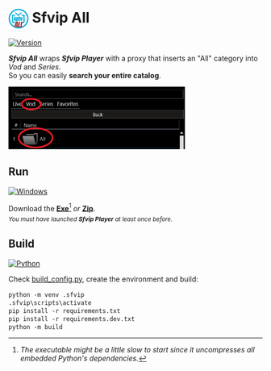 # <img src="ressources/Sfvip%20All.png" width="40" align="center"> Sfvip All
[![Version](https://img.shields.io/badge/Version-1.1.2-informational)](https://github.com/sebdelsol/sfvip-all/raw/master/build/1.1.2/Sfvip%20All.exe)

***Sfvip All*** wraps ***Sfvip Player*** with a proxy that inserts an "All" category into _Vod_ and _Series_.  
So you can easily **search your entire catalog**.

<img src="ressources/all.PNG" width="350">

## Run
[![Windows](https://img.shields.io/badge/Windows-x64-white)](https://www.microsoft.com/windows/)

Download the [**Exe**](https://github.com/sebdelsol/sfvip-all/raw/master/build/1.1.2/Sfvip%20All.exe)[^1]
_or_ [**Zip**](https://github.com/sebdelsol/sfvip-all/raw/master/build/1.1.2/Sfvip%20All.zip).  
<sub>_You must have launched **Sfvip Player** at least once before._</sub>
## Build
[![Python](https://img.shields.io/badge/Python-3.11-fbdf79)](https://www.python.org/downloads/release/python-3113/)

Check [build_config.py](https://github.com/sebdelsol/sfvip-all/blob/master/build_config.py),
create the environment and build:
```
python -m venv .sfvip
.sfvip\scripts\activate
pip install -r requirements.txt
pip install -r requirements.dev.txt
python -m build
```

[^1]: _The executable might be a little slow to start since it uncompresses all embedded Python's dependencies._
